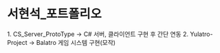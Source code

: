 <h1>서현석_포트폴리오</h1>
1. CS_Server_ProtoType -> C# 서버, 클라이언트 구현 후 간단 연동
2. Yulatro-Project -> Balatro 게임 시스템 구현(모작)
